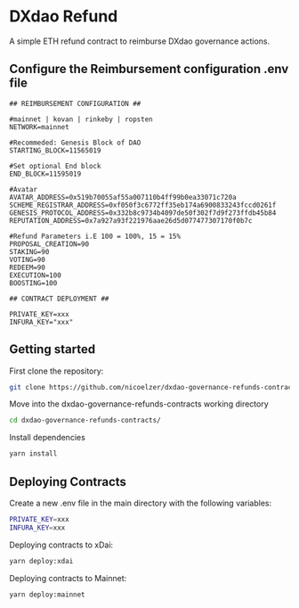 # DXdao Refund 
A simple ETH refund contract to reimburse DXdao governance actions.

## Configure the Reimbursement configuration .env file

```
## REIMBURSEMENT CONFIGURATION ##

#mainnet | kovan | rinkeby | ropsten
NETWORK=mainnet

#Recommeded: Genesis Block of DAO
STARTING_BLOCK=11565019

#Set optional End block 
END_BLOCK=11595019

#Avatar
AVATAR_ADDRESS=0x519b70055af55a007110b4ff99b0ea33071c720a
SCHEME_REGISTRAR_ADDRESS=0xf050f3c6772ff35eb174a6900833243fccd0261f
GENESIS_PROTOCOL_ADDRESS=0x332b8c9734b4097de50f302f7d9f273ffdb45b84
REPUTATION_ADDRESS=0x7a927a93f221976aae26d5d077477307170f0b7c

#Refund Parameters i.E 100 = 100%, 15 = 15%
PROPOSAL_CREATION=90
STAKING=90
VOTING=90
REDEEM=90
EXECUTION=100
BOOSTING=100

## CONTRACT DEPLOYMENT ##

PRIVATE_KEY=xxx
INFURA_KEY="xxx"
```

## Getting started

First clone the repository:

```sh
git clone https://github.com/nicoelzer/dxdao-governance-refunds-contracts.git
```

Move into the dxdao-governance-refunds-contracts working directory

```sh
cd dxdao-governance-refunds-contracts/
```

Install dependencies

```sh
yarn install
```

## Deploying Contracts

Create a new .env file in the main directory with the following variables:

```sh
PRIVATE_KEY=xxx
INFURA_KEY=xxx
```

Deploying contracts to xDai:
```sh
yarn deploy:xdai
```

Deploying contracts to Mainnet:
```sh
yarn deploy:mainnet
```